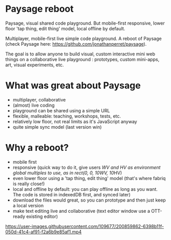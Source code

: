 # Paysage reboot
Paysage, visual shared code playground. But mobile-first responsive, lower floor 'tap thing, edit thing' model, local offline by default.

Multiplayer, mobile-first live simple code playground. A reboot of Paysage (check Paysage here: https://github.com/jonathanperret/paysage). 

The goal is to allow anyone to build visual, custom interactive mini web things on a collaborative live playground : prototypes, custom mini-apps, art, visual experiments, etc.

# What was great about Paysage 
- multiplayer, collaborative
- (almost) live coding 
- playground can be shared using a simple URL
- flexible, malleable: teaching, workshops, tests, etc.
- relatively low floor, not real limits as it's JavaScript anyway
- quite simple sync model (last version win)

# Why a reboot?
- mobile first
- responsive (quick way to do it, give users *WV and *HV as environment global multiples to use, as in rect(0, 0, 10*WV, 10*HV)
- even lower floor using a 'tap thing, edit thing' model (that's where fabriq is really close!)
- local and offline by default: you can play offline as long as you want. The code is stored in indexedDB first, and synced later)
- download the files would great, so you can prototype and then just keep a local version
- make text editing live and collaborative (text editor window use a OTT-ready existing editor)


https://user-images.githubusercontent.com/109677/200859862-6398b11f-050d-41c4-af91-f2a6b9e85af1.mp4

